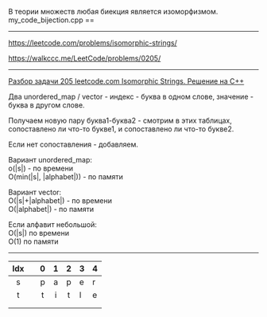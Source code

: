 В теории множеств любая биекция является изоморфизмом.
my_code_bijection.cpp == 
__________

https://leetcode.com/problems/isomorphic-strings/

https://walkccc.me/LeetCode/problems/0205/

__________

[Разбор задачи 205 leetcode.com Isomorphic Strings. Решение на C++](https://www.youtube.com/watch?v=a793ad7hmao)

Два unordered_mар / vector - индекс - буква в одном слове, значение - буква в другом слове.

Получаем новую пару буква1-буква2 - смотрим в этих таблицах, сопоставлено ли что-то букве1, и сопоставлено ли что-то букве2.

Если нет сопоставления - добавляем.

Вариант unordered_mар:  
о(|s|) - по времени  
O(min(|s|, |alphabet|)) - по памяти  

Вариант vector:  
O(|s|+|alphabet|) - по времени  
O(|alphabet|) - по памяти

Если алфавит небольшой:  
O(|s|) по времени  
O(1) по памяти

__________

| Idx 	|   	| 0 	| 1 	| 2 	| 3 	| 4 	|
|:---:	|:-:	|:-:	|:-:	|:-:	|---	|---	|
|  s  	|   	| p 	| a 	| p 	| e 	| r 	|
|  t  	|   	| t 	| i 	| t 	| l 	| e 	|
|     	|   	|   	|   	|   	|   	|   	|
|     	|   	|   	|   	|   	|   	|   	|
